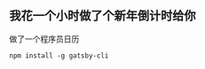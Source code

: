 我花一个小时做了个新年倒计时给你
---

做了一个程序员日历

```
npm install -g gatsby-cli
```
<!--stackedit_data:
eyJoaXN0b3J5IjpbMTQ0MzkwNDI0OF19
-->